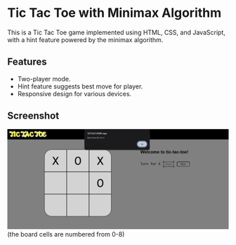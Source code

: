# Tic Tac Toe with Minimax Algorithm

This is a Tic Tac Toe game implemented using HTML, CSS, and JavaScript, with a hint feature powered by the minimax algorithm.

## Features

- Two-player mode.
- Hint feature suggests best move for player.
- Responsive design for various devices.

## Screenshot

![Tic Tac Toe Screenshot](tictactoegame.png)
(the board cells are numbered from 0-8)
